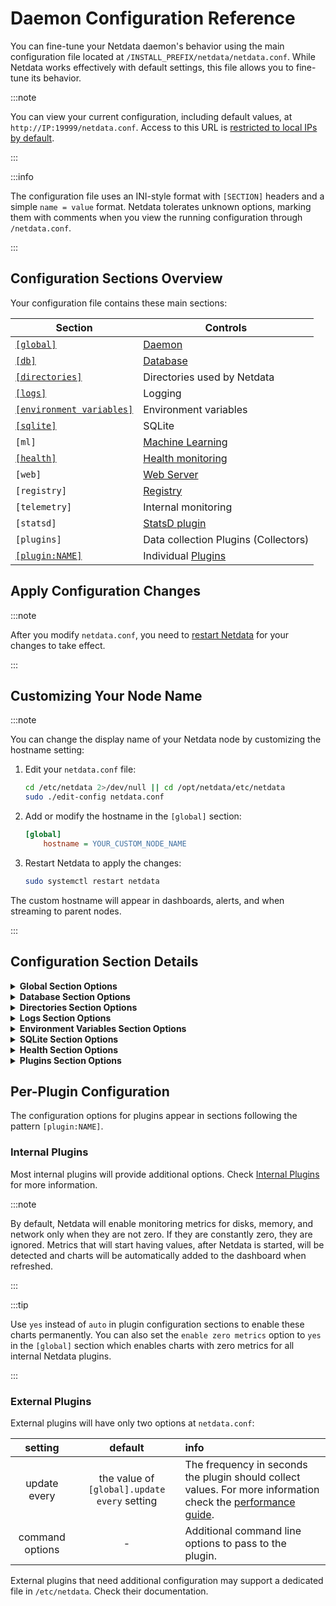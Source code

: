 # Daemon Configuration Reference

You can fine-tune your Netdata daemon's behavior using the main configuration file located at `/INSTALL_PREFIX/netdata/netdata.conf`. While Netdata works effectively with default settings, this file allows you to fine-tune its behavior.

:::note

You can view your current configuration, including default values, at `http://IP:19999/netdata.conf`. Access to this URL is [restricted to local IPs by default](/src/web/server/README.md#access-lists).

:::

:::info

The configuration file uses an INI-style format with `[SECTION]` headers and a simple `name = value` format. Netdata tolerates unknown options, marking them with comments when you view the running configuration through `/netdata.conf`.

:::

## Configuration Sections Overview

Your configuration file contains these main sections:

| Section                                                     | Controls                                                 |
|-------------------------------------------------------------|----------------------------------------------------------|
| [`[global]`](#configuration-section-details)                | [Daemon](/src/daemon/README.md)                          |
| [`[db]`](#configuration-section-details)                    | [Database](/src/database/README.md)                      |
| [`[directories]`](#configuration-section-details)           | Directories used by Netdata                              |
| [`[logs]`](#configuration-section-details)                  | Logging                                                  |
| [`[environment variables]`](#configuration-section-details) | Environment variables                                    |
| [`[sqlite]`](#configuration-section-details)                | SQLite                                                   |
| `[ml]`                                                      | [Machine Learning](/src/ml/README.md)                    |
| [`[health]`](#configuration-section-details)                | [Health monitoring](/src/health/README.md)               |
| `[web]`                                                     | [Web Server](/src/web/server/README.md)                  |
| `[registry]`                                                | [Registry](/src/registry/README.md)                      |
| `[telemetry]`                                               | Internal monitoring                                      |
| `[statsd]`                                                  | [StatsD plugin](/src/collectors/statsd.plugin/README.md) |
| `[plugins]`                                                 | Data collection Plugins (Collectors)                     |
| [`[plugin:NAME]`](#per-plugin-configuration)                | Individual [Plugins](#per-plugin-configuration)          |

## Apply Configuration Changes

:::note

After you modify `netdata.conf`, you need to [restart Netdata](/docs/netdata-agent/start-stop-restart.md) for your changes to take effect.

:::

## Customizing Your Node Name

:::note

You can change the display name of your Netdata node by customizing the hostname setting:

1. Edit your `netdata.conf` file:
   ```bash
   cd /etc/netdata 2>/dev/null || cd /opt/netdata/etc/netdata
   sudo ./edit-config netdata.conf
   ```

2. Add or modify the hostname in the `[global]` section:
   ```ini
   [global]
       hostname = YOUR_CUSTOM_NODE_NAME
   ```

3. Restart Netdata to apply the changes:
   ```bash
   sudo systemctl restart netdata
   ```

The custom hostname will appear in dashboards, alerts, and when streaming to parent nodes.

:::

## Configuration Section Details

<details>
<summary><strong>Global Section Options</strong></summary>

|              setting               |    default     | info                                                                                                                                                                                                                                                                                                                                                                                                                                                            |
|:----------------------------------:|:--------------:|:----------------------------------------------------------------------------------------------------------------------------------------------------------------------------------------------------------------------------------------------------------------------------------------------------------------------------------------------------------------------------------------------------------------------------------------------------------------|
|              profile               | auto-detected  | Can be `iot`, `child`, `parent`, `standalone`. Depending on the profile detected, Netdata changes various internal settings (like the number of allocation arenas, the max allocation size, streaming compression levels, shared memory cleanup frequency, etc) to optimize performance and balance resources usage. Especially for `iot`, it disables machine learning based anomaly detection. See below for more information.                                |
|     process scheduling policy      |     `keep`     | See [Netdata process scheduling policy](/src/daemon/README.md#process-scheduling-policy-unix-only)                                                                                                                                                                                                                                                                                                                                                              |
|             OOM score              |      `0`       |                                                                                                                                                                                                                                                                                                                                                                                                                                                                 |
| glibc malloc arena max for plugins | auto-detected  | This settings affects memory allocations performance and fragmentation. More arenas give better performance, but they introduce more fragmentation.                                                                                                                                                                                                                                                                                                             |
| glibc malloc arena max for Netdata | auto-detected  | This settings affects memory allocations performance and fragmentation. More arenas give better performance, but they introduce more fragmentation.                                                                                                                                                                                                                                                                                                             |
|              hostname              | auto-detected  | The hostname of the computer running Netdata.                                                                                                                                                                                                                                                                                                                                                                                                                   |
|         host access prefix         |     empty      | This is used in Docker environments where /proc, /sys, etc have to be accessed via another path. You may also have to set SYS_PTRACE capability on the docker for this work. Check [issue 43](https://github.com/netdata/netdata/issues/43).                                                                                                                                                                                                                    |
|              timezone              | auto-detected  | The timezone retrieved from the environment variable                                                                                                                                                                                                                                                                                                                                                                                                            |
|            run as user             |   `netdata`    | The user Netdata will run as.                                                                                                                                                                                                                                                                                                                                                                                                                                   |
|         pthread stack size         | auto-detected  |                                                                                                                                                                                                                                                                                                                                                                                                                                                                 |
|           crash reports            | `all` or `off` | `all` when anonymous telemetry is enabled, or the agent is claimed or connected to Netdata Cloud (directly or via a Netdata Parent). When it is `all` Netdata reports restarts and crashes. It can also be `crashes` to report only crashes. When it is `off` nothing is reported. Each kind of event is deduplicated and reported at most once per day. [Read more at this blog post](https://www.netdata.cloud/blog/2025-03-06-monitoring-netdata-restarts/). |  

**Profiles**:

The profiles are detected in this order:

1. `iot` is used when the system has 1 CPU core and/or less than 1GiB of RAM. It has the highest priority among all the profiles, so that if this is detected, it will be used instead of the others.
2. `parent` is detected when `stream.conf` has configuration for receiving data from child nodes and the system is not `iot`.
3. `child` is detected when `stream.conf` has configuration for sending data to a parent node, does not have configuration for receiving data from other nodes, and the system is not `iot`.
4. `standalone` is the fallback profile when none of the above are detected.

The following are the parameters affected by the profile:

|                 Feature                  |   iot   |   parent   |  child   | standalone |
|:----------------------------------------:|:-------:|:----------:|:--------:|:----------:|
|          libc allocation arenas          |    1    |     4      |    1     |     1      |
|          libc memory reclaiming          |  16KiB  |   128KiB   |  32KiB   |   64KiB    |
|   outbound streaming compression level   | fastest |  fastest   | balanced |  balanced  |
|        max batch allocation size         |  16KiB  | 2MiB (THP) |  32KiB   |   64KiB    |
|        machine learning training         |   off   |    auto    |   auto   |    auto    |
| dbengine journal files unmapping timeout |   2m    |    off     |    2m    |     2m     |

A few of these settings can be individually configured in `netdata.conf`, like the libc allocation arenas and machine learning. The rest are automatically set based on the profile.

</details>

<details>
<summary><strong>Database Section Options</strong></summary>

|                    setting                    |            default             | info                                                                                                                                                                                                                                                                                                                                                                                                                                                                                                                                                                                               |
|:---------------------------------------------:|:------------------------------:|:---------------------------------------------------------------------------------------------------------------------------------------------------------------------------------------------------------------------------------------------------------------------------------------------------------------------------------------------------------------------------------------------------------------------------------------------------------------------------------------------------------------------------------------------------------------------------------------------------|
|                     mode                      |           `dbengine`           | `dbengine`: The default for long-term metrics storage with efficient RAM and disk usage. Can be extended with `dbengine page cache size` and `dbengine tier X retention size`. <br />`ram`: The round-robin database will be temporary and it will be lost when Netdata exits. <br />`alloc`: Similar to `ram`, but can significantly reduce memory usage, when combined with a low retention and does not support KSM. <br />`none`: Disables the database at this host, and disables Health monitoring entirely, as that requires a database of metrics. Not to be used together with streaming. |
|                   retention                   |             `3600`             | Used with `mode = ram/alloc`, not the default `mode = dbengine`. This number reflects the number of entries the `netdata` daemon will by default keep in memory for each chart dimension. Check [Memory Requirements](/docs/netdata-agent/sizing-netdata-agents/disk-requirements-and-retention.md) for more information.                                                                                                                                                                                                                                                                          |
|                 storage tiers                 |              `3`               | The number of storage tiers you want to have in your dbengine. Check the tiering mechanism in the [dbengine's reference](/src/database/engine/README.md#tiers). You can have up to 5 tiers of data (including the _Tier 0_). This number ranges between 1 and 5.                                                                                                                                                                                                                                                                                                                                   |
|           dbengine page cache size            |            `32MiB`             | Determines the amount of RAM in MiB that is dedicated to caching for _Tier 0_ Netdata metric values.                                                                                                                                                                                                                                                                                                                                                                                                                                                                                               |
|     dbengine tier **`N`** retention size      |             `1GiB`             | The disk space dedicated to metrics storage, per tier. Can be used in single-node environments as well. <br /> `N belongs to [1..4]`                                                                                                                                                                                                                                                                                                                                                                                                                                                               |
|     dbengine tier **`N`** retention time      | `14d`, `3mo`, `1y`, `1y`, `1y` | The database retention, expressed in time. Can be used in single-node environments as well. <br /> `N belongs to [1..4]`                                                                                                                                                                                                                                                                                                                                                                                                                                                                           |
|                 update every                  |              `1`               | The frequency in seconds, for data collection. For more information see the [performance guide](/docs/netdata-agent/configuration/optimize-the-netdata-agents-performance.md). These metrics stored as _Tier 0_ data. Explore the tiering mechanism in the [dbengine's reference](/src/database/engine/README.md#tiers).                                                                                                                                                                                                                                                                           |
| dbengine tier **`N`** update every iterations |              `60`              | The down sampling value of each tier from the previous one. For each Tier, the greater by one Tier has N (equal to 60 by default) less data points of any metric it collects. This setting can take values from `2` up to `255`. <br /> `N belongs to [1..4]`                                                                                                                                                                                                                                                                                                                                      |
|            dbengine tier back fill            |             `new`              | Specifies the strategy of recreating missing data on higher database Tiers.<br /> `new`: Sees the latest point on each Tier and save new points to it only if the exact lower Tier has available points for it's observation window (`dbengine tier N update every iterations` window). <br /> `none`: No back filling is applied. <br /> `N belongs to [1..4]`                                                                                                                                                                                                                                    |
|          memory deduplication (ksm)           |             `yes`              | When set to `yes`, Netdata will offer its in-memory round robin database and the dbengine page cache to kernel same page merging (KSM) for deduplication.                                                                                                                                                                                                                                                                                                                                                                                                                                          |
|         cleanup obsolete charts after         |              `1h`              | See [monitoring ephemeral containers](/src/collectors/cgroups.plugin/README.md#monitoring-ephemeral-containers), also sets the timeout for cleaning up obsolete dimensions                                                                                                                                                                                                                                                                                                                                                                                                                         |
|        gap when lost iterations above         |              `1`               |                                                                                                                                                                                                                                                                                                                                                                                                                                                                                                                                                                                                    |
|          cleanup orphan hosts after           |              `1h`              | How long to wait until automatically removing from the DB a remote Netdata host (child) that is no longer sending data.                                                                                                                                                                                                                                                                                                                                                                                                                                                                            |
|              enable zero metrics              |              `no`              | Set to `yes` to show charts when all their metrics are zero.                                                                                                                                                                                                                                                                                                                                                                                                                                                                                                                                       |

:::info Storage Tiers
The multiplication of all the **enabled** tiers `dbengine tier N update every iterations` values must be less than `65535`.
:::

</details>

<details>
<summary><strong>Directories Section Options</strong></summary>

|       setting       |                              default                               | info                                                                                                                                                                               |
|:-------------------:|:------------------------------------------------------------------:|:-----------------------------------------------------------------------------------------------------------------------------------------------------------------------------------|
|       config        |                           `/etc/netdata`                           | The directory configuration files are kept.                                                                                                                                        |
|    stock config     |                     `/usr/lib/netdata/conf.d`                      |                                                                                                                                                                                    |
|         log         |                         `/var/log/netdata`                         | The directory in which the [log files](/src/daemon/README.md#logging) are kept.                                                                                                    |
|         web         |                      `/usr/share/netdata/web`                      | The directory the web static files are kept.                                                                                                                                       |
|        cache        |                        `/var/cache/netdata`                        | The directory the memory database will be stored if and when Netdata exits. Netdata will re-read the database when it will start again, to continue from the same point.           |
|         lib         |                         `/var/lib/netdata`                         | Contains the Alert log and the Netdata instance GUID.                                                                                                                              |
|        home         |                        `/var/cache/netdata`                        | Contains the db files for the collected metrics.                                                                                                                                   |
|        lock         |                      `/var/lib/netdata/lock`                       | Contains the data collectors lock files.                                                                                                                                           |
|       plugins       | `"/usr/libexec/netdata/plugins.d" "/etc/netdata/custom-plugins.d"` | The directory plugin programs are kept. This setting supports multiple directories, space separated. If any directory path contains spaces, enclose it in single or double quotes. |
|    Health config    |                      `/etc/netdata/health.d`                       | The directory containing the user Alert configuration files, to override the stock configurations                                                                                  |
| stock Health config |                 `/usr/lib/netdata/conf.d/health.d`                 | Contains the stock Alert configuration files for each collector                                                                                                                    |
|      registry       |              `/opt/netdata/var/lib/netdata/registry`               | Contains the [registry](/src/registry/README.md) database and GUID that uniquely identifies each Netdata Agent                                                                     |

</details>

<details>
<summary><strong>Logs Section Options</strong></summary>

There are additional configuration options for the logs. For more info, see [Netdata Logging](/src/libnetdata/log/README.md).

|             setting              |            default            | info                                                                                                                                                                                                                                                                                  |
|:--------------------------------:|:-----------------------------:|:--------------------------------------------------------------------------------------------------------------------------------------------------------------------------------------------------------------------------------------------------------------------------------------|
|           debug flags            |     `0x0000000000000000`      | Bitmap of debug options to enable. For more information check [Tracing Options](/src/daemon/README.md#debugging).                                                                                                                                                                     |
|              debug               | `/var/log/netdata/debug.log`  | The filename to save debug information. This file will not be created if debugging is not enabled. You can also set it to `syslog` to send the debug messages to syslog, or `off` to disable this log. For more information check [Tracing Options](/src/daemon/README.md#debugging). |
|              error               | `/var/log/netdata/error.log`  | The filename to save error messages for Netdata daemon and all plugins (`stderr` is sent here for all Netdata programs, including the plugins). You can also set it to `syslog` to send the errors to syslog, or `off` to disable this log.                                           |
|              access              | `/var/log/netdata/access.log` | The filename to save the log of web clients accessing Netdata charts. You can also set it to `syslog` to send the access log to syslog, or `off` to disable this log.                                                                                                                 |
|            collector             |           `journal`           | The filename to save the log of Netdata collectors. You can also set it to `syslog` to send the access log to syslog, or `off` to disable this log. Defaults to `Journal` if using systemd.                                                                                           |
|              Health              |           `journal`           | The filename to save the log of Netdata Health collectors. You can also set it to `syslog` to send the access log to syslog, or `off` to disable this log. Defaults to `Journal` if using systemd.                                                                                    |
|              daemon              |           `journal`           | The filename to save the log of Netdata daemon. You can also set it to `syslog` to send the access log to syslog, or `off` to disable this log. Defaults to `Journal` if using systemd.                                                                                               |
|             facility             |           `daemon`            | A facility keyword is used to specify the type of system that is logging the message.                                                                                                                                                                                                 |
|   logs flood protection period   |             `1m`              | Length of period during which the number of errors should not exceed the `errors to trigger flood protection`.                                                                                                                                                                        |
| logs to trigger flood protection |            `1000`             | Number of errors written to the log in `errors flood protection period` sec before flood protection is activated.                                                                                                                                                                     |
|              level               |            `info`             | Controls which log messages are logged, with error being the most important. Supported values: `info` and `error`.                                                                                                                                                                    |

</details>

<details>
<summary><strong>Environment Variables Section Options</strong></summary>

|  setting   |      default      | info                                                       |
|:----------:|:-----------------:|:-----------------------------------------------------------|
|     TZ     | `:/etc/localtime` | Where to find the timezone                                 |
|    PATH    |  `auto-detected`  | Specifies the directories to be searched to find a command |
| PYTHONPATH |                   | Used to set a custom python path                           |

</details>

<details>
<summary><strong>SQLite Section Options</strong></summary>

|      setting       |    default    | info                                                                                                                                                                             |
|:------------------:|:-------------:|:---------------------------------------------------------------------------------------------------------------------------------------------------------------------------------|
|    auto vacuum     | `INCREMENTAL` | The [auto-vacuum status](https://www.sqlite.org/pragma.html#pragma_auto_vacuum) in the database                                                                                  |
|    synchronous     |   `NORMAL`    | The setting of the ["synchronous"](https://www.sqlite.org/pragma.html#pragma_synchronous) flag                                                                                   |
|    journal mode    |     `WAL`     | The [journal mode](https://www.sqlite.org/pragma.html#pragma_journal_mode) for databases                                                                                         |
|     temp store     |   `MEMORY`    | Used to determine where [temporary tables and indices are stored](https://www.sqlite.org/pragma.html#pragma_temp_store)                                                          |
| journal size limit |  `16777216`   | Used to set a new [limit in bytes for the database](https://www.sqlite.org/pragma.html#pragma_journal_size_limit)                                                                |
|     cache size     |    `-2000`    | Used to [suggest the maximum number of database disk pages](https://www.sqlite.org/pragma.html#pragma_cache_size) that SQLite will hold in memory at once per open database file |

</details>

<details>
<summary><strong>Health Section Options</strong></summary>

This section controls the general behavior of the Health monitoring capabilities of Netdata.

Specific Alerts are configured in per-collector config files under the `health.d` directory. For more info, see [health monitoring](/src/health/README.md).

[Alert notifications](/src/health/notifications/README.md) are configured in `health_alarm_notify.conf`.

|                setting                 |                     default                      | info                                                                                                                                                                                                                                                                                                  |
|:--------------------------------------:|:------------------------------------------------:|:------------------------------------------------------------------------------------------------------------------------------------------------------------------------------------------------------------------------------------------------------------------------------------------------------|
|                enabled                 |                      `yes`                       | Set to `no` to disable all Alerts and notifications                                                                                                                                                                                                                                                   |
|    in memory max Health log entries    |                       1000                       | Size of the Alert history held in RAM                                                                                                                                                                                                                                                                 |
|       script to execute on alarm       | `/usr/libexec/netdata/plugins.d/alarm-notify.sh` | The script that sends Alert notifications. Note that in versions before 1.16, the plugins.d directory may be installed in a different location in certain OSs (e.g. under `/usr/lib/netdata`).                                                                                                        |
|           run at least every           |                      `10s`                       | Controls how often all Alert conditions should be evaluated.                                                                                                                                                                                                                                          |
| postpone alarms during hibernation for |                       `1m`                       | Prevents false Alerts. May need to be increased if you get Alerts during hibernation.                                                                                                                                                                                                                 |
|          Health log retention          |                       `5d`                       | Specifies the history of Alert events (in seconds) kept in the Agent's sqlite database.                                                                                                                                                                                                               |
|             enabled alarms             |                        *                         | Defines which Alerts to load from both user and stock directories. This is a [simple pattern](/src/libnetdata/simple_pattern/README.md) list of Alert or template names. Can be used to disable specific Alerts. For example, `enabled alarms =  !oom_kill *` will load all Alerts except `oom_kill`. |

</details>

<details>
<summary><strong>Plugins Section Options</strong></summary>

In this section you will see be a boolean (`yes`/`no`) option for each plugin (e.g., tc, cgroups, apps, proc etc.). Note that the configuration options in this section for the orchestrator plugins `python.d` and  `charts.d` control **all the modules** written for that orchestrator. For instance, setting `python.d = no` means that all Python modules under `collectors/python.d.plugin` will be disabled.

Additionally, there will be the following options:

|           setting           | default | info                                                                                                                                                                                               |
|:---------------------------:|:-------:|:---------------------------------------------------------------------------------------------------------------------------------------------------------------------------------------------------|
| enable running new plugins  |  `yes`  | When set to `yes`, Netdata will enable detected plugins, even if they are not configured explicitly. Setting this to `no` will only enable plugins explicitly configured in this file with a `yes` |
| check for new plugins every |   60    | The time in seconds to check for new plugins in the plugins directory. This allows having other applications dynamically creating plugins for Netdata.                                             |
|           checks            |  `no`   | This is a debugging plugin for the internal latency                                                                                                                                                |

</details>

## Per-Plugin Configuration

The configuration options for plugins appear in sections following the pattern `[plugin:NAME]`.

### Internal Plugins

Most internal plugins will provide additional options. Check [Internal Plugins](/src/collectors/README.md) for more information.

:::note

By default, Netdata will enable monitoring metrics for disks, memory, and network only when they are not zero. If they are constantly zero, they are ignored. Metrics that will start having values, after Netdata is started, will be detected and charts will be automatically added to the dashboard when refreshed.

:::

:::tip

Use `yes` instead of `auto` in plugin configuration sections to enable these charts permanently. You can also set the `enable zero metrics` option to `yes` in the `[global]` section which enables charts with zero metrics for all internal Netdata plugins.

:::

### External Plugins

External plugins will have only two options at `netdata.conf`:

|     setting     |                   default                    | info                                                                                                                                                                                         |
|:---------------:|:--------------------------------------------:|:---------------------------------------------------------------------------------------------------------------------------------------------------------------------------------------------|
|  update every   | the value of `[global].update every` setting | The frequency in seconds the plugin should collect values. For more information check the [performance guide](/docs/netdata-agent/configuration/optimize-the-netdata-agents-performance.md). |
| command options |                      -                       | Additional command line options to pass to the plugin.                                                                                                                                       |

External plugins that need additional configuration may support a dedicated file in `/etc/netdata`. Check their documentation.
